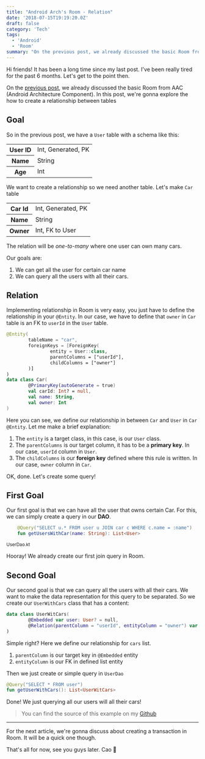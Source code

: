 ```yaml
---
title: "Android Arch's Room - Relation"
date: '2018-07-15T19:19:20.0Z'
draft: false
category: 'Tech'
tags:
  - 'Android'
  - 'Room'
summary: "On the previous post, we already discussed the basic Room from AAC (Android Architecture Component). In this post, we're gonna explore the how to create a relationship between tables"
---
```


Hi friends! It has been a long time since my last post. I've been really tired for the past 6 months. Let's get to the point then.

On the [previous post](https://nolambda.stream/android-archs-room-getting-started/), we already discussed the basic Room from AAC (Android Architecture Component). In this post, we're gonna explore the how to create a relationship between tables

## Goal

So in the previous post, we have a `User` table with a schema like this:

<table>
    <tr>
        <th>User ID</th>
        <td>Int, Generated, PK</td>
    </tr>
    <tr>
        <th>Name</th>
        <td>String</td>
    </tr>
    <tr>
        <th>Age</th>
        <td>Int</td>
    </tr>
</table>

We want to create a relationship so we need another table. Let's make `Car` table

<table>
    <tr>
        <th>Car Id</th>
        <td>Int, Generated, PK</td>
    </tr>
    <tr>
        <th>Name</th>
        <td>String</td>
    </tr>
    <tr>
        <th>Owner</th>
        <td>Int, FK to User</td>
    </tr>
</table>

The relation will be _one-to-many_ where one user can own many cars.

Our goals are:

1. We can get all the user for certain car name
2. We can query all the users with all their cars.

## Relation

Implementing relationship in Room is very easy, you just have to define the relationship in your `@Entity`. In our case, we have to define that `owner` in `Car` table is an FK to `userId` in the `User` table.

```kotlin
@Entity(
        tableName = "car",
        foreignKeys = [ForeignKey(
                entity = User::class,
                parentColumns = ["userId"],
                childColumns = ["owner"]
        )]
)
data class Car(
        @PrimaryKey(autoGenerate = true)
        val carId: Int? = null,
        val name: String,
        val owner: Int
)
```

Here you can see, we define our relationship in between `Car` and `User` in `Car @Entity`. Let me make a brief explanation:

1. The `entity` is a target class, in this case, is our `User` class.
2. The `parentColumns` is our target column, it has to be a **primary key**. In our case, `userId` column in `User`.
3. The `childColumns` is our **foreign key** defined where this rule is written. In our case, `owner` column in `Car`.

OK, done. Let's create some query!

## First Goal

Our first goal is that we can have all the user that owns certain Car.
For this, we can simply create a query in our **DAO**.

```kotlin
    @Query("SELECT u.* FROM user u JOIN car c WHERE c.name = :name")
    fun getUsersWithCar(name: String): List<User>
```

<small>UserDao.kt</small>

Hooray! We already create our first join query in Room.

## Second Goal

Our second goal is that we can query all the users with all their cars.
We want to make the data representation for this query to be separated.
So we create our `UserWithCars` class that has a content:

```kotlin
data class UserWitCars(
        @Embedded var user: User? = null,
        @Relation(parentColumn = "userId", entityColumn = "owner") var cars: List<Car>? = null
)
```

Simple right? Here we define our relationship for `cars` list.

1. `parentColumn` is our target key in `@Embedded` entity
2. `entityColumn` is our FK in defined list entity

Then we just create or simple query in `UserDao`

```kotlin
@Query("SELECT * FROM user")
fun getUserWithCars(): List<UserWitCars>
```

Done! We just querying all our users will all their cars!

> You can find the source of this example on my [Github](https://github.com/esafirm/android-playground/blob/master/app/src/main/java/com/esafirm/androidplayground/androidarch/room/RelationController.kt)

---

For the next article, we're gonna discuss about creating a transaction in Room. It will be a quick one though.

That's all for now, see you guys later. Cao 👋
